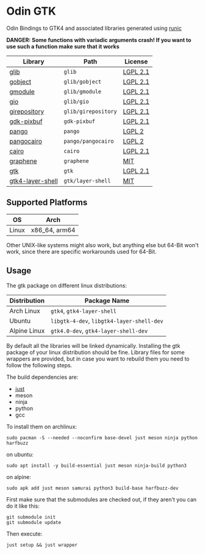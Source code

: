 # Odin GTK

Odin Bindings to GTK4 and associated libraries generated using [runic](https://github.com/Samudevv/runic)

**DANGER: Some functions with variadic arguments crash! If you want to use such a function make sure that it works**

| Library                                                          | Path                | License                                                                                    |
| ---------------------------------------------------------------- | ------------------- | ------------------------------------------------------------------------------------------ |
| [glib](https://gitlab.gnome.org/GNOME/glib)                      | `glib`              | [LGPL 2.1](https://gitlab.gnome.org/GNOME/glib/-/blob/main/LICENSES/LGPL-2.1-or-later.txt) |
| [gobject](https://gitlab.gnome.org/GNOME/glib)                   | `glib/gobject`      | [LGPL 2.1](https://gitlab.gnome.org/GNOME/glib/-/blob/main/LICENSES/LGPL-2.1-or-later.txt) |
| [gmodule](https://gitlab.gnome.org/GNOME/glib)                   | `glib/gmodule`      | [LGPL 2.1](https://gitlab.gnome.org/GNOME/glib/-/blob/main/LICENSES/LGPL-2.1-or-later.txt) |
| [gio](https://gitlab.gnome.org/GNOME/glib)                       | `glib/gio`          | [LGPL 2.1](https://gitlab.gnome.org/GNOME/glib/-/blob/main/LICENSES/LGPL-2.1-or-later.txt) |
| [girepository](https://gitlab.gnome.org/GNOME/glib)              | `glib/girepository` | [LGPL 2.1](https://gitlab.gnome.org/GNOME/glib/-/blob/main/LICENSES/LGPL-2.1-or-later.txt) |
| [gdk-pixbuf](https://gitlab.gnome.org/GNOME/gdk-pixbuf)          | `gdk-pixbuf`        | [LGPL 2.1](https://gitlab.gnome.org/GNOME/gdk-pixbuf/-/blob/master/COPYING)                |
| [pango](https://gitlab.gnome.org/GNOME/pango.git)                | `pango`             | [LGPL 2](https://gitlab.gnome.org/GNOME/pango/-/blob/main/COPYING)                         |
| [pangocairo](https://gitlab.gnome.org/GNOME/pango.git)           | `pango/pangocairo`  | [LGPL 2](https://gitlab.gnome.org/GNOME/pango/-/blob/main/COPYING)                         |
| [cairo](https://gitlab.freedesktop.org/cairo/cairo.git)          | `cairo`             | [LGPL 2.1](https://gitlab.freedesktop.org/cairo/cairo/-/blob/master/COPYING-LGPL-2.1)      |
| [graphene](https://github.com/ebassi/graphene)                   | `graphene`          | [MIT](https://github.com/ebassi/graphene/blob/master/LICENSES/MIT.txt)                     |
| [gtk](https://gitlab.gnome.org/GNOME/gtk)                        | `gtk`               | [LGPL 2.1](https://gitlab.gnome.org/GNOME/gtk/-/blob/main/COPYING)                         |
| [gtk4-layer-shell](https://github.com/wmww/gtk4-layer-shell.git) | `gtk/layer-shell`   | [MIT](https://github.com/wmww/gtk4-layer-shell/blob/main/LICENSE)                          |

## Supported Platforms

| OS    | Arch          |
| ----- | ------------- |
| Linux | x86_64, arm64 |

Other UNIX-like systems might also work, but anything else but 64-Bit won't work, since there are specific workarounds used for 64-Bit.

## Usage

The gtk package on different linux distributions:

| Distribution | Package Name                              |
| ------------ | ----------------------------------------- |
| Arch Linux   | `gtk4`, `gtk4-layer-shell`                |
| Ubuntu       | `libgtk-4-dev`, `libgtk4-layer-shell-dev` |
| Alpine Linux | `gtk4.0-dev`, `gtk4-layer-shell-dev`      |

By default all the libraries will be linked dynamically. Installing the gtk package of your linux distribution should be fine. Library files for some wrappers are provided, but in case you want to rebuild them you need to follow the following steps.

The build dependencies are:

+ [just](https://just.systems)
+ meson
+ ninja
+ python
+ gcc

To install them on archlinux:
```
sudo pacman -S --needed --noconfirm base-devel just meson ninja python harfbuzz
```
on ubuntu:
```
sudo apt install -y build-essential just meson ninja-build python3
```
on alpine:
```
sudo apk add just meson samurai python3 build-base harfbuzz-dev
```

First make sure that the submodules are checked out, if they aren't you can do it like this:
```
git submodule init
git submodule update
```

Then execute:

```
just setup && just wrapper
```
